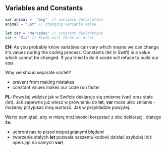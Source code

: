 ## Variables and Constants

```swift
var animal =  "Dog"  // variable declaration
animal = "Cat" // changing variable value

let car = "Mercedes" // constant declaration
car = "Kia" // Xcode will throw an error
```

**EN:**
As you probably know variables can vary which means we can change it's values during the coding process.
Constants (let in Swift) is a value which cannot be changed. If you tried to do it xcode will refuse to build our app.

Why we shoud separate var/let? 
- prevent from making mistakes 
- constant values makes our code run faster

**PL:**
Powyżej widzisz jak w Swifcie deklaruje się zmienne (var) oraz stałe (let). 
Jak zapewne już wiesz w prównaniu do **let**, **var** może ulec zmianie - możemy przypisać inną wartość. Jak w przykładzie powyżej.

Warto pamiętać, aby w miarę możliwości korzystać z obu deklaracji, dlatego że:
- uchroni nas to przed niepożądanymi błędami
- tworzenie stałych **let** pozwala naszemu kodowi działać szybciej (niż operując na samych **var**)
